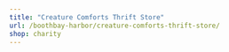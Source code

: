 ```yaml
---
title: "Creature Comforts Thrift Store"
url: /boothbay-harbor/creature-comforts-thrift-store/
shop: charity
---
```

